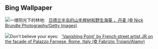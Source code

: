 ## Bing Wallpaper
![](https://www.bing.com/th?id=OHR.JutlandSpring_ZH-CN7785758539_UHD.jpg&w=1000)一缕阳光下的林地:&nbsp;&ensp;[日德兰半岛的山毛榉树和野生海葵 ，丹麦 (© Nick Brundle Photography/Getty Images)](https://www.bing.com/th?id=OHR.JutlandSpring_ZH-CN7785758539_UHD.jpg)
<br><br/>
![](https://www.bing.com/th?id=OHR.PalazzoFarnese_EN-US3142967327_UHD.jpg&w=1000)Don't believe your eyes:&nbsp;&ensp;['Vanishing Point' by French street artist JR on the facade of Palazzo Farnese, Rome, Italy (© Fabrizio Troiani/Alamy)](https://www.bing.com/th?id=OHR.PalazzoFarnese_EN-US3142967327_UHD.jpg)
<br><br/>
